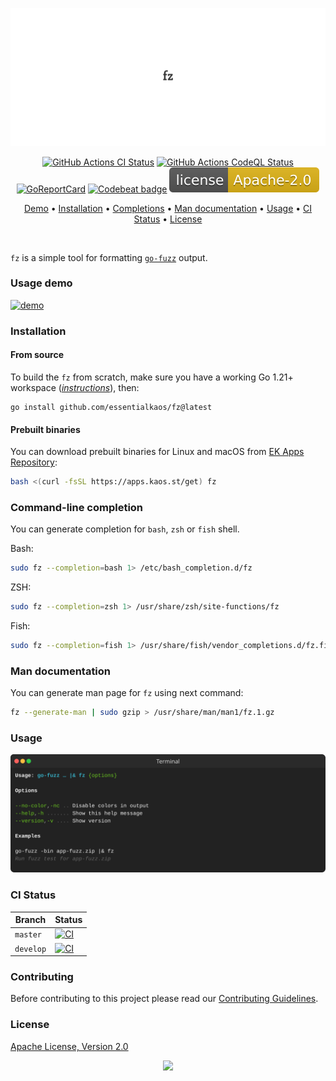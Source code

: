 <p align="center"><a href="#readme"><img src=".github/images/card.svg"/></a></p>

<p align="center">
  <a href="https://kaos.sh/w/fz/ci"><img src="https://kaos.sh/w/fz/ci.svg" alt="GitHub Actions CI Status" /></a>
  <a href="https://kaos.sh/w/fz/codeql"><img src="https://kaos.sh/w/fz/codeql.svg" alt="GitHub Actions CodeQL Status" /></a>
  <a href="https://kaos.sh/r/fz"><img src="https://kaos.sh/r/fz.svg" alt="GoReportCard" /></a>
  <a href="https://kaos.sh/b/fz"><img src="https://kaos.sh/b/64a79279-c198-422c-862c-d4e735358ac1.svg" alt="Codebeat badge" /></a>
  <a href="#license"><img src=".github/images/license.svg"/></a>
</p>

<p align="center"><a href="#usage-demo">Demo</a> • <a href="#installation">Installation</a> • <a href="#command-line-completion">Completions</a> • <a href="#man-documentation">Man documentation</a> • <a href="#usage">Usage</a> • <a href="#ci-status">CI Status</a> • <a href="#license">License</a></p>

<br/>

`fz` is a simple tool for formatting [`go-fuzz`](https://github.com/dvyukov/go-fuzz) output.

### Usage demo

[![demo](https://gh.kaos.st/fz-111.gif)](#usage-demo)

### Installation

#### From source

To build the `fz` from scratch, make sure you have a working Go 1.21+ workspace (_[instructions](https://go.dev/doc/install)_), then:

```
go install github.com/essentialkaos/fz@latest
```

#### Prebuilt binaries

You can download prebuilt binaries for Linux and macOS from [EK Apps Repository](https://apps.kaos.st/fz/latest):

```bash
bash <(curl -fsSL https://apps.kaos.st/get) fz
```

### Command-line completion

You can generate completion for `bash`, `zsh` or `fish` shell.

Bash:
```bash
sudo fz --completion=bash 1> /etc/bash_completion.d/fz
```


ZSH:
```bash
sudo fz --completion=zsh 1> /usr/share/zsh/site-functions/fz
```


Fish:
```bash
sudo fz --completion=fish 1> /usr/share/fish/vendor_completions.d/fz.fish
```

### Man documentation

You can generate man page for `fz` using next command:

```bash
fz --generate-man | sudo gzip > /usr/share/man/man1/fz.1.gz
```

### Usage

<img src=".github/images/usage.svg" />

### CI Status

| Branch | Status |
|--------|--------|
| `master` | [![CI](https://kaos.sh/w/fz/ci.svg?branch=master)](https://kaos.sh/w/fz/ci?query=branch:master) |
| `develop` | [![CI](https://kaos.sh/w/fz/ci.svg?branch=develop)](https://kaos.sh/w/fz/ci?query=branch:develop) |

### Contributing

Before contributing to this project please read our [Contributing Guidelines](https://github.com/essentialkaos/contributing-guidelines#contributing-guidelines).

### License

[Apache License, Version 2.0](http://www.apache.org/licenses/LICENSE-2.0)

<p align="center"><a href="https://essentialkaos.com"><img src="https://gh.kaos.st/ekgh.svg"/></a></p>
